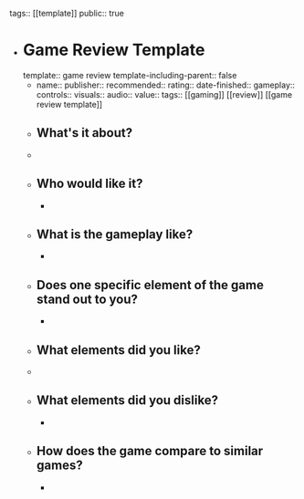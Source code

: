 tags:: [[template]]
public:: true

- # Game Review Template
  template:: game review
  template-including-parent:: false
	- name:: 
	  publisher:: 
	  recommended:: 
	  rating:: 
	  date-finished:: 
	  gameplay:: 
	  controls:: 
	  visuals:: 
	  audio:: 
	  value:: 
	  tags:: [[gaming]] [[review]] [[game review template]]
	- ## What's it about?
	-
	- ## Who would like it?
		-
	- ## What is the gameplay like?
		-
	- ## Does one specific element of the game stand out to you?
		-
	- ## What elements did you like?
	-
	- ## What elements did you dislike?
		-
	- ## How does the game compare to similar games?
		-